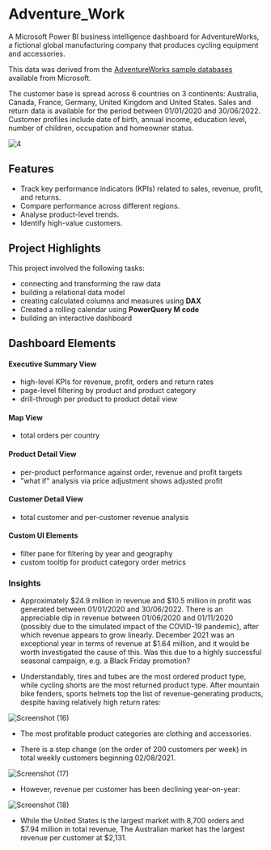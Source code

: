 # Adventure_Work
A Microsoft Power BI business intelligence dashboard for AdventureWorks, a fictional global manufacturing company that produces cycling equipment and accessories.

This data was derived from the [AdventureWorks sample databases](https://learn.microsoft.com/en-us/sql/samples/adventureworks-install-configure) available from Microsoft.

The customer base is spread across 6 countries on 3 continents: Australia, Canada, France, Germany, United Kingdom and United States. Sales and return data is available for the period between 01/01/2020 and 30/06/2022. Customer profiles include date of birth, annual income, education level, number of children, occupation and homeowner status. 

![4](https://github.com/Nirbhay02-villain/Adventure_Work/assets/61178899/4b3750fb-97ce-43f7-bc05-2d2dc89a65e2)

## Features

- Track key performance indicators (KPIs) related to sales, revenue, profit, and returns.
- Compare performance across different regions.
- Analyse product-level trends.
- Identify high-value customers.

## Project Highlights

This project involved the following tasks:

- connecting and transforming the raw data 
- building a relational data model
- creating calculated columns and measures using **DAX**
- Created a rolling calendar using **PowerQuery M code**
- building an interactive dashboard

## Dashboard Elements

#### Executive Summary View

- high-level KPIs for revenue, profit, orders and return rates
- page-level filtering by product and product category
- drill-through per product to product detail view

#### Map View

- total orders per country

#### Product Detail View

- per-product performance against order, revenue and profit targets
- "what if" analysis via price adjustment shows adjusted profit

#### Customer Detail View

- total customer and per-customer revenue analysis

#### Custom UI Elements

- filter pane for filtering by year and geography
- custom tooltip for product category order metrics

### Insights

- Approximately $24.9 million in revenue and $10.5 million in profit was generated between 01/01/2020 and 30/06/2022. There is an appreciable dip in revenue between 01/06/2020 and 01/11/2020 (possibly due to the simulated impact of the COVID-19 pandemic), after which revenue appears to grow linearly. December 2021 was an exceptional year in terms of revenue at $1.64 million, and it would be worth investigated the cause of this. Was this due to a highly successful seasonal campaign, e.g. a Black Friday promotion?

- Understandably, tires and tubes are the most ordered product type, while cycling shorts are the most returned product type. After mountain bike fenders, sports helmets top the list of revenue-generating products, despite having relatively high return rates:

![Screenshot (16)](https://github.com/Nirbhay02-villain/Adventure_Work/assets/61178899/890b7322-de9a-4b65-a357-ee960e4cc048)

- The most profitable product categories are clothing and accessories.

- There is a step change (on the order of 200 customers per week) in total weekly customers beginning 02/08/2021.

![Screenshot (17)](https://github.com/Nirbhay02-villain/Adventure_Work/assets/61178899/846a76f8-66a2-43d9-b87b-59ba0882f893)

- However, revenue per customer has been declining year-on-year:

![Screenshot (18)](https://github.com/Nirbhay02-villain/Adventure_Work/assets/61178899/bc5af06c-4c74-4830-b4b0-34e9e929d7a1)

- While the United States is the largest market with 8,700 orders and $7.94 million in total revenue, The Australian market has the largest revenue per customer at $2,131.
